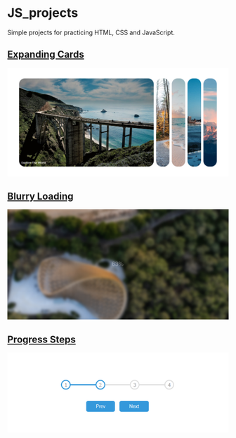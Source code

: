 # JS_projects
Simple projects for practicing HTML, CSS and JavaScript.

## [Expanding Cards](https://laughing-yalow-ae2452.netlify.app)

![The San Juan Mountains are beautiful!](https://github.com/Rolandt10/JS_projects/blob/master/readme_imgs/expanding_cards.PNG)

## [Blurry Loading](https://cocky-hodgkin-b99c9a.netlify.app/)

![The San Juan Mountains are beautiful!](https://github.com/Rolandt10/JS_projects/blob/master/readme_imgs/blurry_loading.PNG)

## [Progress Steps](https://cocky-jang-5037e4.netlify.app/)

![The San Juan Mountains are beautiful!](https://github.com/Rolandt10/JS_projects/blob/master/readme_imgs/progress_steps.PNG)
